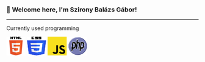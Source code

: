 ### 👋 Welcome here, I'm Szirony Balázs Gábor!

---
Currently used programming 

<img src="./HTML5.svg" alt="JavaScript" width="50" height="50"/>
<img src="./CSS3.svg" alt="JavaScript" width="50" height="50"/>
<img src="./Javascript.svg" alt="JavaScript" width="50" height="50"/>
<img src="./php.svg" alt="JavaScript" width="50" height="50"/>




